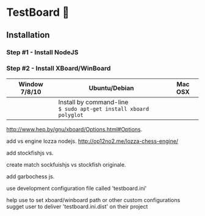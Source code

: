 # TestBoard 🏁


## Installation


### Step #1 - Install NodeJS

### Step #2 - Install XBoard/WinBoard

|  Window 7/8/10  |  Ubuntu/Debian                           |  Mac OSX  |
|-----------------|------------------------------------------|-----------|
|                 | Install by command-line <br> `$ sudo apt-get install xboard polyglot` |           | 









http://www.hep.by/gnu/xboard/Options.html#Options. 



add vs engine lozza nodejs. 
http://op12no2.me/lozza-chess-engine/  


add stockfishjs vs. 


create match sockfuishjs vs stockfish originale. 


add garbochess js.   

use development configuration file called 'testboard.ini'

help use to set xboard/winboard path or other custom configurations  
sugget user to deliver 'testboard.ini.dist' on their project  


